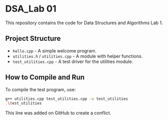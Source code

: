 # DSA_Lab 01

This repository contains the code for Data Structures and Algorithms Lab 1.

## Project Structure

*   `hello.cpp` - A simple welcome program.
*   `utilities.h` / `utilities.cpp` - A module with helper functions.
*   `test_utilities.cpp` - A test driver for the utilities module.

## How to Compile and Run

To compile the test program, use:

```bash
g++ utilities.cpp test_utilities.cpp -o test_utilities
.\test_utilities
```
This line was added on GitHub to create a conflict.
